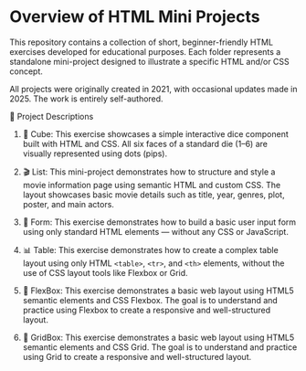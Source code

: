 # Overview of HTML Mini Projects
This repository contains a collection of short, beginner-friendly HTML exercises developed for educational purposes. Each folder represents a standalone mini-project designed to illustrate a specific HTML and/or CSS concept.

All projects were originally created in 2021, with occasional updates made in 2025. The work is entirely self-authored.

📂 Project Descriptions
1. 🧊 Cube: 
 This exercise showcases a simple interactive dice component built with HTML and CSS. All six faces of a standard die (1–6) are visually represented using dots (pips).

2. 🎬 List:
 This mini-project demonstrates how to structure and style a movie information page using semantic HTML and custom CSS. The layout showcases basic movie details such as title, year, genres, plot, poster, and main actors.

3. 📝 Form:
 This exercise demonstrates how to build a basic user input form using only standard HTML elements — without any CSS or JavaScript.

4. 📊 Table:
 This exercise demonstrates how to create a complex table layout using only HTML ```<table>```, ```<tr>```, and ```<th>``` elements, without the use of CSS layout tools like Flexbox or Grid.

5. 📐 FlexBox:
 This exercise demonstrates a basic web layout using HTML5 semantic elements and CSS Flexbox. The goal is to understand and practice using Flexbox to create a responsive and well-structured layout.

6. 🧱 GridBox:
 This exercise demonstrates a basic web layout using HTML5 semantic elements and CSS Grid. The goal is to understand and practice using Grid to create a responsive and well-structured layout.
